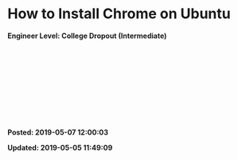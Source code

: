 # How to Install Chrome on Ubuntu

**Engineer Level: College Dropout (Intermediate)** 

<iframe width=""560"" height=""315"" src=""https://www.youtube.com/embed/X1fOSaVnS20"" frameborder=""0"" allow=""autoplay; encrypted-media"" allowfullscreen></iframe> 

**Posted: 2019-05-07 12:00:03** 

**Updated: 2019-05-05 11:49:09** 


